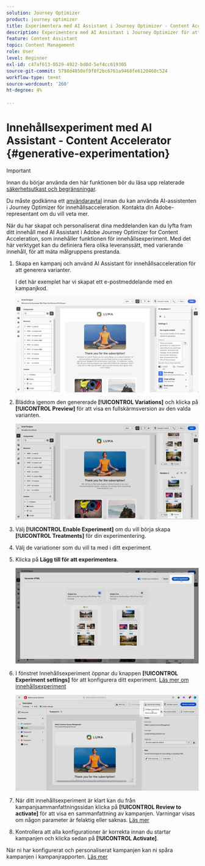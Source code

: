 ```yaml
---
solution: Journey Optimizer
product: journey optimizer
title: Experimentera med AI Assistant i Journey Optimizer - Content Accelerator
description: Experimentera med AI Assistant i Journey Optimizer för att få materialet att accelerera
feature: Content Assistant
topic: Content Management
role: User
level: Beginner
exl-id: c47af613-0529-4922-bd0d-5ef4cc619305
source-git-commit: 5798d4850ef9f8f2bc6761a9468fe6120460c524
workflow-type: tm+mt
source-wordcount: '260'
ht-degree: 4%

---
```


# Innehållsexperiment med AI Assistant - Content Accelerator {#generative-experimentation}

>[!IMPORTANT]
>
>Innan du börjar använda den här funktionen bör du läsa upp relaterade [säkerhetsutkast och begränsningar](gs-generative.md#generative-guardrails).
></br>
>
>Du måste godkänna ett [användaravtal](https://www.adobe.com/legal/licenses-terms/adobe-dx-gen-ai-user-guidelines.html) innan du kan använda AI-assistenten i Journey Optimizer för innehållsacceleration. Kontakta din Adobe-representant om du vill veta mer.

När du har skapat och personaliserat dina meddelanden kan du lyfta fram ditt innehåll med AI Assistant i Adobe Journey Optimizer for Content Acceleration, som innehåller funktionen för innehållsexperiment. Med det här verktyget kan du definiera flera olika leveranssätt, med varierande innehåll, för att mäta målgruppens prestanda.

1. Skapa en kampanj och använd AI Assistant för innehållsacceleration för att generera varianter.

   I det här exemplet har vi skapat ett e-postmeddelande med en kampanjkod.

   ![](assets/experiment-genai-1.png)

1. Bläddra igenom den genererade **[!UICONTROL Variations]** och klicka på **[!UICONTROL Preview]** för att visa en fullskärmsversion av den valda varianten.

   ![](assets/experiment-genai-2.png)

1. Välj **[!UICONTROL Enable Experiment]** om du vill börja skapa **[!UICONTROL Treatments]** för din experimentering.

1. Välj de variationer som du vill ta med i ditt experiment.

1. Klicka på **Lägg till för att experimentera**.

   ![](assets/experiment-genai-3.png)

1. I fönstret Innehållsexperiment öppnar du knappen **[!UICONTROL Experiment settings]** för att konfigurera ditt experiment. [Läs mer om innehållsexperiment](../content-management/content-experiment.md)

   ![](assets/experiment-genai-4.png)

1. När ditt innehållsexperiment är klart kan du från kampanjsammanfattningssidan klicka på **[!UICONTROL Review to activate]** för att visa en sammanfattning av kampanjen. Varningar visas om någon parameter är felaktig eller saknas. [Läs mer](../content-management/content-experiment.md#treatment-experiment)

1. Kontrollera att alla konfigurationer är korrekta innan du startar kampanjen och klicka sedan på **[!UICONTROL Activate]**.

När ni har konfigurerat och personaliserat kampanjen kan ni spåra kampanjen i kampanjrapporten. [Läs mer](../reports/campaign-global-report.md)
